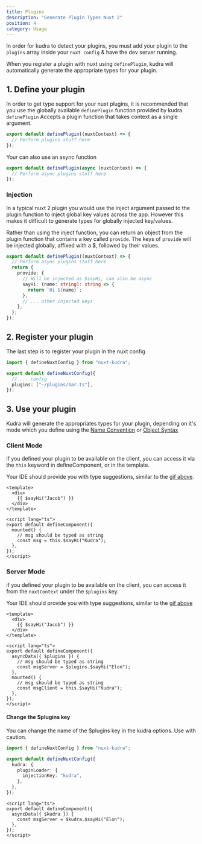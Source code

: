 ```yaml
---
title: Plugins
description: "Generate Plugin Types Nuxt 2"
position: 4
category: Usage
---
```


<alert type="warning">

In order for kudra to detect your plugins, you must add your plugin to the `plugins` array inside
your `nuxt config` & have the dev server running.

</alert>

<gif src="./demo/plugins.gif" id="demo"></gif>

When you register a plugin with nuxt using `definePlugin`, kudra will automatically generate the appropriate
types for your plugin.

## 1. Define your plugin

In order to get type support for your nuxt plugins, it is recommended that you use the globally available
`definePlugin` function provided by kudra. `definePlugin` Accepts a plugin function that takes context as a single argument.

```ts [plugins/bar.ts]
export default definePlugin((nuxtContext) => {
  // Perform plugins stuff here
});
```

Your can also use an async function

```ts [plugins/bar.ts]
export default definePlugin(async (nuxtContext) => {
  // Perform async plugins stuff here
});
```

### Injection

In a typical nuxt 2 plugin you would use the inject argument passed to the plugin function to inject global key values across the app.
However this makes it difficult to generate types for globally injected key/values.

Rather than using the inject function, you can return an object from the plugin function that contains a key called `provide`. The keys of `provide` will be injected globally, affixed with a $, followed by their values.

```ts [plugins/bar.ts]
export default definePlugin((nuxtContext) => {
  // Perform async plugins stuff here
  return {
    provide: {
      // Will be injected as $sayHi, can also be async
      sayHi: (name: string): string => {
        return `Hi ${name}`;
      },
      // ... other injected keys
    },
  };
});
```

## 2. Register your plugin

The last step is to register your plugin in the nuxt config

```ts [nuxt.config.ts]
import { defineNuxtConfig } from "nuxt-kudra";

export default defineNuxtConfig({
  // ... config
  plugins: ["~/plugins/bar.ts"],
});
```

## 3. Use your plugin

Kudra will generate the appropriates types for your plugin, depending on it's mode which you define using the [Name Convention](https://nuxtjs.org/docs/directory-structure/plugins/#name-conventional-plugin) or [Object Syntax](https://nuxtjs.org/docs/directory-structure/plugins/#object-syntax)

### Client Mode

if you defined your plugin to be available on the client, you can access it via the `this` keyword in defineComponent, or in the template.

Your IDE should provide you with type suggestions, similar to the [gif above](#demo).

```vue [pages/bar.vue]
<template>
  <div>
    {{ $sayHi("Jacob") }}
  </div>
</template>

<script lang="ts">
export default defineComponent({
  mounted() {
    // msg should be typed as string
    const msg = this.$sayHi("Kudra");
  },
});
</script>
```

### Server Mode

if you defined your plugin to be available on the client, you can access it from the `nuxtContext` under the `$plugins` key.

Your IDE should provide you with type suggestions, similar to the [gif above](#demo)

```vue [pages/bar.vue]
<template>
  <div>
    {{ $sayHi("Jacob") }}
  </div>
</template>

<script lang="ts">
export default defineComponent({
  asyncData({ $plugins }) {
    // msg should be typed as string
    const msgServer = $plugins.$sayHi("Elon");
  },
  mounted() {
    // msg should be typed as string
    const msgClient = this.$sayHi("Kudra");
  },
});
</script>
```

#### Change the $plugins key

You can change the name of the $plugins key in the kudra options. Use with caution.

```ts [nuxt.config.ts]
import { defineNuxtConfig } from "nuxt-kudra";

export default defineNuxtConfig({
  kudra: {
    pluginLoader: {
      injectionKey: "kudra",
    },
  },
});
```

```vue [pages/bar.vue]
<script lang="ts">
export default defineComponent({
  asyncData({ $kudra }) {
    const msgServer = $kudra.$sayHi("Elon");
  },
});
</script>
```
